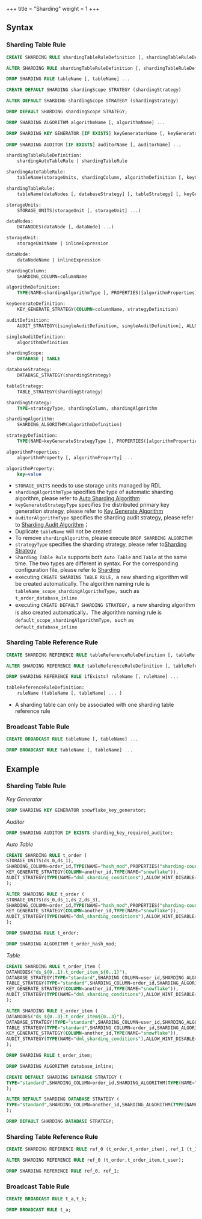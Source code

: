 +++
title = "Sharding"
weight = 1
+++

## Syntax

### Sharding Table Rule

```sql
CREATE SHARDING RULE shardingTableRuleDefinition [, shardingTableRuleDefinition] ...

ALTER SHARDING RULE shardingTableRuleDefinition [, shardingTableRuleDefinition] ...

DROP SHARDING RULE tableName [, tableName] ...

CREATE DEFAULT SHARDING shardingScope STRATEGY (shardingStrategy)

ALTER DEFAULT SHARDING shardingScope STRATEGY (shardingStrategy)

DROP DEFAULT SHARDING shardingScope STRATEGY;

DROP SHARDING ALGORITHM algorithmName [, algorithmName] ...

DROP SHARDING KEY GENERATOR [IF EXISTS] keyGeneratorName [, keyGeneratorName] ...
    
DROP SHARDING AUDITOR [IF EXISTS] auditorName [, auditorName] ...

shardingTableRuleDefinition:
    shardingAutoTableRule | shardingTableRule

shardingAutoTableRule:
    tableName(storageUnits, shardingColumn, algorithmDefinition [, keyGenerateDefinition] [, auditDefinition])

shardingTableRule:
    tableName(dataNodes [, databaseStrategy] [, tableStrategy] [, keyGenerateDefinition] [, auditDefinition])

storageUnits:
    STORAGE_UNITS(storageUnit [, storageUnit] ...)

dataNodes:
    DATANODES(dataNode [, dataNode] ...)

storageUnit:
    storageUnitName | inlineExpression

dataNode:
    dataNodeName | inlineExpression

shardingColumn:
    SHARDING_COLUMN=columnName

algorithmDefinition:
    TYPE(NAME=shardingAlgorithmType [, PROPERTIES([algorithmProperties])])

keyGenerateDefinition:
    KEY_GENERATE_STRATEGY(COLUMN=columnName, strategyDefinition)

auditDefinition:
    AUDIT_STRATEGY([singleAuditDefinition, singleAuditDefinition], ALLOW_HINT_DISABLE=true)

singleAuditDefinition:
    algorithmDefinition

shardingScope:
    DATABASE | TABLE

databaseStrategy:
    DATABASE_STRATEGY(shardingStrategy)

tableStrategy:
    TABLE_STRATEGY(shardingStrategy)

shardingStrategy:
    TYPE=strategyType, shardingColumn, shardingAlgorithm

shardingAlgorithm:
    SHARDING_ALGORITHM(algorithmDefinition)

strategyDefinition:
    TYPE(NAME=keyGenerateStrategyType [, PROPERTIES([algorithmProperties])])

algorithmProperties:
    algorithmProperty [, algorithmProperty] ...

algorithmProperty:
    key=value
```
- `STORAGE_UNITS` needs to use storage units managed by RDL
- `shardingAlgorithmType` specifies the type of automatic sharding algorithm, please refer to [Auto Sharding Algorithm](/en/user-manual/common-config/builtin-algorithm/sharding/)
- `keyGenerateStrategyType` specifies the distributed primary key generation strategy, please refer to [Key Generate Algorithm](/en/user-manual/common-config/builtin-algorithm/keygen/)
- `auditorAlgorithmType` specifies the sharding audit strategy, please refer to [Sharding Audit Algorithm](/cn/user-manual/common-config/builtin-algorithm/audit/)；
- Duplicate `tableName` will not be created
- To remove `shardingAlgorithm`, please execute `DROP SHARDING ALGORITHM`
- `strategyType` specifies the sharding strategy, please refer to[Sharding Strategy](/en/features/sharding/concept/#sharding-strategy)
- `Sharding Table Rule` supports both `Auto Table` and `Table` at the same time. The two types are different in syntax. For the corresponding configuration file, please refer to [Sharding](/en/user-manual/shardingsphere-jdbc/yaml-config/rules/sharding/)
- executing `CREATE SHARDING TABLE RULE`，a new sharding algorithm will be created automatically. The algorithm naming rule is `tableName_scope_shardingAlgorithmType`，such as `t_order_database_inline`
- executing `CREATE DEFAULT SHARDING STRATEGY`，a new sharding algorithm is also created automatically，The algorithm naming rule is `default_scope_shardingAlgorithmType`，such as `default_database_inline`

### Sharding Table Reference Rule

```sql
CREATE SHARDING REFERENCE RULE tableReferenceRuleDefinition [, tableReferenceRuleDefinition] ...

ALTER SHARDING REFERENCE RULE tableReferenceRuleDefinition [, tableReferenceRuleDefinition] ...

DROP SHARDING REFERENCE RULE ifExists? ruleName [, ruleName] ...

tableReferenceRuleDefinition:
    ruleName (tableName [, tableName] ... )
```
- A sharding table can only be associated with one sharding table reference rule

### Broadcast Table Rule

```sql
CREATE BROADCAST RULE tableName [, tableName] ...

DROP BROADCAST RULE tableName [, tableName] ...
```

## Example

### Sharding Table Rule

*Key Generator*

```sql
DROP SHARDING KEY GENERATOR snowflake_key_generator;
```

*Auditor*

```sql
DROP SHARDING AUDITOR IF EXISTS sharding_key_required_auditor;
```

*Auto Table*
```sql
CREATE SHARDING RULE t_order (
STORAGE_UNITS(ds_0,ds_1),
SHARDING_COLUMN=order_id,TYPE(NAME="hash_mod",PROPERTIES("sharding-count"="4")),
KEY_GENERATE_STRATEGY(COLUMN=another_id,TYPE(NAME="snowflake")),
AUDIT_STRATEGY(TYPE(NAME="dml_sharding_conditions"),ALLOW_HINT_DISABLE=true)
);

ALTER SHARDING RULE t_order (
STORAGE_UNITS(ds_0,ds_1,ds_2,ds_3),
SHARDING_COLUMN=order_id,TYPE(NAME="hash_mod",PROPERTIES("sharding-count"="16")),
KEY_GENERATE_STRATEGY(COLUMN=another_id,TYPE(NAME="snowflake")),
AUDIT_STRATEGY(TYPE(NAME="dml_sharding_conditions"),ALLOW_HINT_DISABLE=true)
);

DROP SHARDING RULE t_order;

DROP SHARDING ALGORITHM t_order_hash_mod;
```

*Table*

```sql
CREATE SHARDING RULE t_order_item (
DATANODES("ds_${0..1}.t_order_item_${0..1}"),
DATABASE_STRATEGY(TYPE="standard",SHARDING_COLUMN=user_id,SHARDING_ALGORITHM(TYPE(NAME="inline",PROPERTIES("algorithm-expression"="ds_${user_id % 2}")))),
TABLE_STRATEGY(TYPE="standard",SHARDING_COLUMN=order_id,SHARDING_ALGORITHM(TYPE(NAME="inline",PROPERTIES("algorithm-expression"="t_order_item_${order_id % 2}")))),
KEY_GENERATE_STRATEGY(COLUMN=another_id,TYPE(NAME="snowflake")),
AUDIT_STRATEGY(TYPE(NAME="dml_sharding_conditions"),ALLOW_HINT_DISABLE=true)
);

ALTER SHARDING RULE t_order_item (
DATANODES("ds_${0..3}.t_order_item${0..3}"),
DATABASE_STRATEGY(TYPE="standard",SHARDING_COLUMN=user_id,SHARDING_ALGORITHM(TYPE(NAME="inline",PROPERTIES("algorithm-expression"="ds_${user_id % 4}")))),
TABLE_STRATEGY(TYPE="standard",SHARDING_COLUMN=order_id,SHARDING_ALGORITHM(TYPE(NAME="inline",PROPERTIES("algorithm-expression"="t_order_item_${order_id % 4}")))),
KEY_GENERATE_STRATEGY(COLUMN=another_id,TYPE(NAME="snowflake")),
AUDIT_STRATEGY(TYPE(NAME="dml_sharding_conditions"),ALLOW_HINT_DISABLE=true)
);

DROP SHARDING RULE t_order_item;

DROP SHARDING ALGORITHM database_inline;

CREATE DEFAULT SHARDING DATABASE STRATEGY (
TYPE="standard",SHARDING_COLUMN=order_id,SHARDING_ALGORITHM(TYPE(NAME="inline",PROPERTIES("algorithm-expression"="ds_${order_id % 2}")))
);

ALTER DEFAULT SHARDING DATABASE STRATEGY (
TYPE="standard",SHARDING_COLUMN=another_id,SHARDING_ALGORITHM(TYPE(NAME="inline",PROPERTIES("algorithm-expression"="ds_${another_id % 2}")))
);

DROP DEFAULT SHARDING DATABASE STRATEGY;
```

### Sharding Table Reference Rule

```sql
CREATE SHARDING REFERENCE RULE ref_0 (t_order,t_order_item), ref_1 (t_1,t_2);

ALTER SHARDING REFERENCE RULE ref_0 (t_order,t_order_item,t_user);

DROP SHARDING REFERENCE RULE ref_0, ref_1;
```

### Broadcast Table Rule

```sql
CREATE BROADCAST RULE t_a,t_b;

DROP BROADCAST RULE t_a;
```
